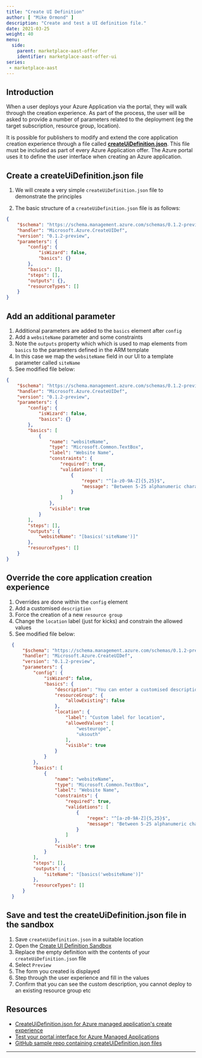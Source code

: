 ```yaml
---
title: "Create UI Definition"
author: [ "Mike Ormond" ]
description: "Create and test a UI definition file."
date: 2021-03-25
weight: 40
menu:
  side:
    parent: marketplace-aast-offer
    identifier: marketplace-aast-offer-ui
series:
 - marketplace-aast    
---
```


## Introduction

When a user deploys your Azure Application via the portal, they will walk through the creation experience. As part of the process, the user will be asked to provide a number of parameters related to the deployment (eg the target subscription, resource group, location).

It is possible for publishers to modify and extend the core application creation experience through a file called **[createUiDefinition.json](https://docs.microsoft.com/en-us/azure/azure-resource-manager/managed-applications/create-uidefinition-overview)**. This file must be included as part of every Azure Application offer. The Azure portal uses it to define the user interface when creating an Azure application.

## Create a createUiDefinition.json file

1. We will create a very simple `createUiDefinition.json` file to demonstrate the principles

1. The basic structure of a `createUiDefinition.json` file is as follows:

  ```json
  {
      "$schema": "https://schema.management.azure.com/schemas/0.1.2-preview/CreateUIDefinition.MultiVm.json#",
      "handler": "Microsoft.Azure.CreateUIDef",
      "version": "0.1.2-preview",
      "parameters": {
          "config": {
              "isWizard": false,
              "basics": {}
          },
          "basics": [],
          "steps": [],
          "outputs": {},
          "resourceTypes": []
      }
  }
  ```

## Add an additional parameter

1. Additional parameters are added to the `basics` element after `config`
1. Add a `websiteName` parameter and some constraints
1. Note the `outputs` property which which is used to map elements from `basics` to the parameters defined in the ARM template
1. In this case we map the `websiteName` field in our UI to a template parameter called `siteName`
1. See modified file below:

  ```json
  {
      "$schema": "https://schema.management.azure.com/schemas/0.1.2-preview/CreateUIDefinition.MultiVm.json#",
      "handler": "Microsoft.Azure.CreateUIDef",
      "version": "0.1.2-preview",
      "parameters": {
          "config": {
              "isWizard": false,
              "basics": {}
          },
          "basics": [
              {
                  "name": "websiteName",
                  "type": "Microsoft.Common.TextBox",
                  "label": "Website Name",
                  "constraints": {
                      "required": true,
                      "validations": [
                          {
                              "regex": "^[a-z0-9A-Z]{5,25}$",
                              "message": "Between 5-25 alphanumeric characters are allowed."
                          }
                      ]
                  },
                  "visible": true
              }
          ],
          "steps": [],
          "outputs": {
              "websiteName": "[basics('siteName')]"
          },
          "resourceTypes": []
      }
  }
  ```

## Override the core application creation experience

1. Overrides are done within the `config` element
1. Add a customised `description`
1. Force the creation of a new `resource group`
1. Change the `location` label (just for kicks) and constrain the allowed values
1. See modified file below:

```json
  {
      "$schema": "https://schema.management.azure.com/schemas/0.1.2-preview/CreateUIDefinition.MultiVm.json#",
      "handler": "Microsoft.Azure.CreateUIDef",
      "version": "0.1.2-preview",
      "parameters": {
          "config": {
              "isWizard": false,
              "basics": {
                  "description": "You can enter a customised description of your solution with **markdown** support.",
                  "resourceGroup": {
                      "allowExisting": false
                  },
                  "location": {
                      "label": "Custom label for location",
                      "allowedValues": [
                          "westeurope",
                          "uksouth"
                      ],
                      "visible": true
                  }
              }
          },
          "basics": [
              {
                  "name": "websiteName",
                  "type": "Microsoft.Common.TextBox",
                  "label": "Website Name",
                  "constraints": {
                      "required": true,
                      "validations": [
                          {
                              "regex": "^[a-z0-9A-Z]{5,25}$",
                              "message": "Between 5-25 alphanumeric characters are allowed."
                          }
                      ]
                  },
                  "visible": true
              }
          ],
          "steps": [],
          "outputs": {
              "siteName": "[basics('websiteName')]"
          },
          "resourceTypes": []
      }
  }
  ```

## Save and test the createUiDefinition.json file in the sandbox

1. Save `createUiDefinition.json` in a suitable location
1. Open the [Create UI Definition Sandbox](https://portal.azure.com/?feature.customPortal=false&#blade/Microsoft_Azure_CreateUIDef/SandboxBlade)
1. Replace the empty definition with the contents of your `createUiDefinition.json` file
1. Select `Preview`
1. The form you created is displayed
1. Step through the user experience and fill in the values
1. Confirm that you can see the custom description, you cannot deploy to an existing resource group etc

## Resources

* [CreateUiDefinition.json for Azure managed application's create experience](https://docs.microsoft.com/azure/azure-resource-manager/managed-applications/create-uidefinition-overview)
* [Test your portal interface for Azure Managed Applications](https://docs.microsoft.com/en-gb/azure/azure-resource-manager/managed-applications/test-createuidefinition)
* [GitHub sample repo containing createUiDefinition.json files](https://github.com/Azure/azure-managedapp-samples/tree/master/Managed%20Application%20Sample%20Packages)

---
